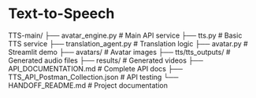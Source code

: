# Text-to-Speech

TTS-main/
├── avatar_engine.py          # Main API service
├── tts.py                   # Basic TTS service
├── translation_agent.py     # Translation logic
├── avatar.py               # Streamlit demo
├── avatars/                # Avatar images
├── tts/tts_outputs/        # Generated audio files
├── results/                # Generated videos
├── API_DOCUMENTATION.md    # Complete API docs
├── TTS_API_Postman_Collection.json  # API testing
└── HANDOFF_README.md       # Project documentation
